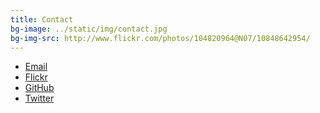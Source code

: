```yaml
---
title: Contact
bg-image: ../static/img/contact.jpg
bg-img-src: http://www.flickr.com/photos/104820964@N07/10848642954/
---
```


* <a href="mailto:shithouse@goatse.cx">Email</a>
* <a href="http://www.flickr.com/photos/104820964@N07/">Flickr</a>
* <a href="https://github.com/qpfiffer">GitHub</a>
* <a href="https://twitter.com/WAallLy">Twitter</a>

